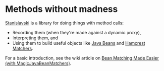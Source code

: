 # Methods without madness

[Stanislavski](http://github.com/youdevise/stanislavski) is a library for doing things with method calls:

  * Recording them (when they're made against a dynamic proxy),
  * Interpreting them, and
  * Using them to build useful objects like [Java Beans](http://en.wikipedia.org/wiki/JavaBeans) and [Hamcrest Matchers](http://code.google.com/p/hamcrest/).

For a basic introduction, see the wiki article on [Bean Matching Made Easier (with MagicJavaBeanMatchers)](https://github.com/youdevise/stanislavski/wiki/Magic-Java-Bean-Matchers).


